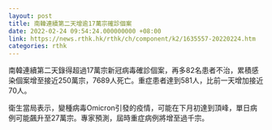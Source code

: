 ```yaml
---
layout: post
title: 南韓連續第二天增逾17萬宗確診個案
date: 2022-02-24 09:54:24.000000000 +08:00
link: https://news.rthk.hk/rthk/ch/component/k2/1635557-20220224.htm
categories: rthk
---
```


南韓連續第二天錄得超過17萬宗新冠病毒確診個案，再多82名患者不治，累積感染個案增至接近250萬宗，7689人死亡。重症患者達到581人，比前一天增加接近70人。

衛生當局表示，變種病毒Omicron引發的疫情，可能在下月初達到頂峰，單日病例可能飆升至27萬宗。專家預測，屆時重症病例將增至過千宗。
